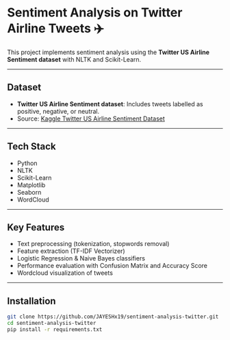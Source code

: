 # Sentiment Analysis on Twitter Airline Tweets ✈️

This project implements sentiment analysis using the **Twitter US Airline Sentiment dataset** with NLTK and Scikit-Learn.

---

##  Dataset

- **Twitter US Airline Sentiment dataset**: Includes tweets labelled as positive, negative, or neutral.
- Source: [Kaggle Twitter US Airline Sentiment Dataset](https://www.kaggle.com/datasets/crowdflower/twitter-airline-sentiment)

---

##  Tech Stack

- Python
- NLTK
- Scikit-Learn
- Matplotlib
- Seaborn
- WordCloud

---

##  Key Features

- Text preprocessing (tokenization, stopwords removal)
- Feature extraction (TF-IDF Vectorizer)
- Logistic Regression & Naive Bayes classifiers
- Performance evaluation with Confusion Matrix and Accuracy Score
- Wordcloud visualization of tweets

---

##  Installation

```bash
git clone https://github.com/JAYESHx19/sentiment-analysis-twitter.git
cd sentiment-analysis-twitter
pip install -r requirements.txt
